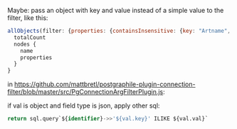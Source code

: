 Maybe: pass an object with key and value instead of a simple value to the filter, like this:

```js
allObjects(filter: {properties: {containsInsensitive: {key: "Artname", val: "iva"}}}) {
  totalCount
  nodes {
    name
    properties
  }
}
```

in https://github.com/mattbretl/postgraphile-plugin-connection-filter/blob/master/src/PgConnectionArgFilterPlugin.js:

if val is object and field type is json, apply other sql:
```sql
return sql.query`${identifier}->>'${val.key}' ILIKE ${val.val}`
```
